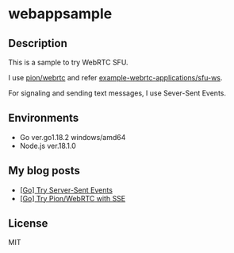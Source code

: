 # webappsample

## Description
This is a sample to try WebRTC SFU.

I use [pion/webrtc](https://github.com/pion/webrtc) and refer [example-webrtc-applications/sfu-ws](https://github.com/pion/example-webrtc-applications/tree/master/sfu-ws).

For signaling and sending text messages, I use Sever-Sent Events.

## Environments
* Go ver.go1.18.2 windows/amd64
* Node.js ver.18.1.0

## My blog posts
* [[Go] Try Server-Sent Events](https://dev.to/masanori_msl/go-try-server-sent-events-19fh)
* [[Go] Try Pion/WebRTC with SSE](https://dev.to/masanori_msl/go-try-pionwebrtc-with-sse-582)

## License
MIT